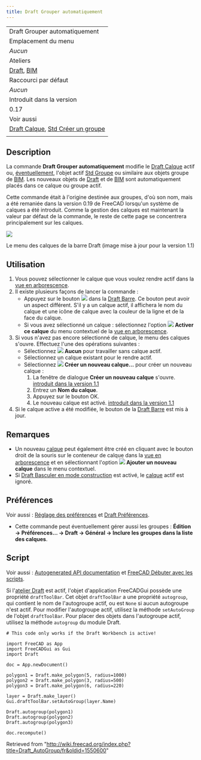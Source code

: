 ```yaml
---
title: Draft Grouper automatiquement
---
```

|  |
| --- |
| Draft Grouper automatiquement |
| Emplacement du menu |
| *Aucun* |
| Ateliers |
| [Draft](/Draft_Workbench/fr "Draft Workbench/fr"), [BIM](/BIM_Workbench/fr "BIM Workbench/fr") |
| Raccourci par défaut |
| *Aucun* |
| Introduit dans la version |
| 0.17 |
| Voir aussi |
| [Draft Calque](/Draft_Layer/fr "Draft Layer/fr"), [Std Créer un groupe](/Std_Group/fr "Std Group/fr") |
|  |

## Description

La commande **Draft Grouper automatiquement** modifie le [Draft Calque](/Draft_Layer/fr "Draft Layer/fr") actif ou, [éventuellement](#Pr.C3.A9f.C3.A9rences), l'objet actif [Std Groupe](/Std_Group/fr "Std Group/fr") ou similaire aux objets groupe de [BIM](/BIM_Workbench/fr "BIM Workbench/fr"). Les nouveaux objets de [Draft](/Draft_Workbench/fr "Draft Workbench/fr") et de [BIM](/BIM_Workbench/fr "BIM Workbench/fr") sont automatiquement placés dans ce calque ou groupe actif.

Cette commande était à l'origine destinée aux groupes, d'où son nom, mais a été remaniée dans la version 0.19 de FreeCAD lorsqu'un système de calques a été introduit. Comme la gestion des calques est maintenant la valeur par défaut de la commande, le reste de cette page se concentrera principalement sur les calques.

![](/images/Draft_Tray_Menu.png)

Le menu des calques de la barre Draft (image mise à jour pour la version 1.1)

## Utilisation

1. Vous pouvez sélectionner le calque que vous voulez rendre actif dans la [vue en arborescence](/Tree_view/fr "Tree view/fr").
2. Il existe plusieurs façons de lancer la commande :
   * Appuyez sur le bouton ![](/images/Draft_tray_button_layer.png) dans la [Draft Barre](/Draft_Tray/fr "Draft Tray/fr"). Ce bouton peut avoir un aspect différent. S'il y a un calque actif, il affichera le nom du calque et une icône de calque avec la couleur de la ligne et de la face du calque.
   * Si vous avez sélectionné un calque : sélectionnez l'option **![](/images/Button_right.svg) Activer ce calque** du menu contextuel de la [vue en arborescence](/Tree_view/fr "Tree view/fr").
3. Si vous n'avez pas encore sélectionné de calque, le menu des calques s'ouvre. Effectuez l'une des opérations suivantes :
   * Sélectionnez **![](/images/Button_invalid.svg) Aucun** pour travailler sans calque actif.
   * Sélectionnez un calque existant pour le rendre actif.
   * Sélectionnez **![](/images/Draft_NewLayer.svg) Créer un nouveau calque...** pour créer un nouveau calque :
     1. La fenêtre de dialogue **Créer un nouveau calque** s'ouvre. [introduit dans la version 1.1](/Release_notes_1.1/fr "Release notes 1.1/fr")
     2. Entrez un **Nom du calque**.
     3. Appuyez sur le bouton OK.
     4. Le nouveau calque est activé. [introduit dans la version 1.1](/Release_notes_1.1/fr "Release notes 1.1/fr")
4. Si le calque active a été modifiée, le bouton de la [Draft Barre](/Draft_Tray/fr "Draft Tray/fr") est mis à jour.

## Remarques

* Un nouveau [calque](/Draft_Layer/fr "Draft Layer/fr") peut également être créé en cliquant avec le bouton droit de la souris sur le conteneur de calque dans la [vue en arborescence](/Tree_view/fr "Tree view/fr") et en sélectionnant l'option **![](/images/Draft_NewLayer.svg) Ajouter un nouveau calque** dans le menu contextuel.
* Si [Draft Basculer en mode construction](/Draft_ToggleConstructionMode/fr "Draft ToggleConstructionMode/fr") est activé, le [calque](/Draft_Layer/fr "Draft Layer/fr") actif est ignoré.

## Préférences

Voir aussi : [Réglage des préférences](/Preferences_Editor/fr "Preferences Editor/fr") et [Draft Préférences](/Draft_Preferences/fr "Draft Preferences/fr").

* Cette commande peut éventuellement gérer aussi les groupes : **Édition → Préférences... → Draft → Général → Inclure les groupes dans la liste des calques**.

## Script

Voir aussi : [Autogenerated API documentation](https://freecad.github.io/SourceDoc/) et [FreeCAD Débuter avec les scripts](/FreeCAD_Scripting_Basics/fr "FreeCAD Scripting Basics/fr").

Si l'[atelier Draft](/Draft_Workbench/fr "Draft Workbench/fr") est actif, l'objet d'application FreeCADGui possède une propriété `draftToolBar`. Cet objet `draftToolBar` a une propriété `autogroup`, qui contient le nom de l'autogroupe actif, ou est `None` si aucun autogroupe n'est actif. Pour modifier l'autogroupe actif, utilisez la méthode `setAutoGroup` de l'objet `draftToolBar`. Pour placer des objets dans l'autogroupe actif, utilisez la méthode `autogroup` du module Draft.

```
# This code only works if the Draft Workbench is active!

import FreeCAD as App
import FreeCADGui as Gui
import Draft

doc = App.newDocument()

polygon1 = Draft.make_polygon(5, radius=1000)
polygon2 = Draft.make_polygon(3, radius=500)
polygon3 = Draft.make_polygon(6, radius=220)

layer = Draft.make_layer()
Gui.draftToolBar.setAutoGroup(layer.Name)

Draft.autogroup(polygon1)
Draft.autogroup(polygon2)
Draft.autogroup(polygon3)

doc.recompute()

```

Retrieved from "<http://wiki.freecad.org/index.php?title=Draft_AutoGroup/fr&oldid=1550600>"